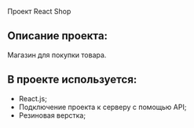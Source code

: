 Проект React Shop

## Описание проекта:

Магазин для покупки товара.

## В проекте используется:

- React.js;
- Подключение проекта к серверу с помощью API;
- Резиновая верстка;
